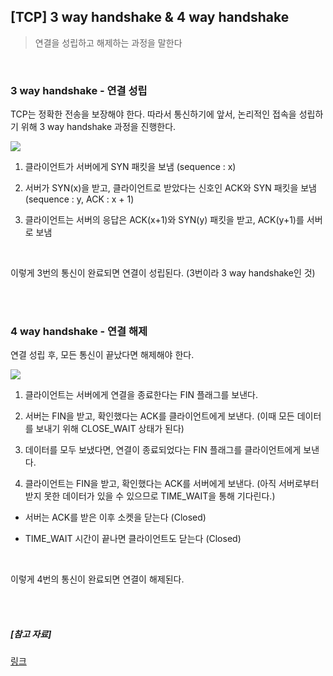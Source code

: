 ## [TCP] 3 way handshake & 4 way handshake

> 연결을 성립하고 해제하는 과정을 말한다

<br>

### 3 way handshake - 연결 성립

TCP는 정확한 전송을 보장해야 한다. 따라서 통신하기에 앞서, 논리적인 접속을 성립하기 위해 3 way handshake 과정을 진행한다.

<img src="https://media.geeksforgeeks.org/wp-content/uploads/TCP-connection-1.png">

1) 클라이언트가 서버에게 SYN 패킷을 보냄 (sequence : x)

2) 서버가 SYN(x)을 받고, 클라이언트로 받았다는 신호인 ACK와 SYN 패킷을 보냄 (sequence : y, ACK : x + 1)

3) 클라이언트는 서버의 응답은 ACK(x+1)와 SYN(y) 패킷을 받고, ACK(y+1)를 서버로 보냄

<br>

이렇게 3번의 통신이 완료되면 연결이 성립된다. (3번이라 3 way handshake인 것)

<br>

<br>

### 4 way handshake - 연결 해제

연결 성립 후, 모든 통신이 끝났다면 해제해야 한다.

<img src="https://media.geeksforgeeks.org/wp-content/uploads/CN.png">

1) 클라이언트는 서버에게 연결을 종료한다는 FIN 플래그를 보낸다.

2) 서버는 FIN을 받고, 확인했다는 ACK를 클라이언트에게 보낸다. (이때 모든 데이터를 보내기 위해 CLOSE_WAIT 상태가 된다)

3) 데이터를 모두 보냈다면, 연결이 종료되었다는 FIN 플래그를 클라이언트에게 보낸다.

4) 클라이언트는 FIN을 받고, 확인했다는 ACK를 서버에게 보낸다. (아직 서버로부터 받지 못한 데이터가 있을 수 있으므로 TIME_WAIT을 통해 기다린다.)

- 서버는 ACK를 받은 이후 소켓을 닫는다 (Closed)

- TIME_WAIT 시간이 끝나면 클라이언트도 닫는다 (Closed)

<br>

이렇게 4번의 통신이 완료되면 연결이 해제된다.

<br>

<br>

##### [참고 자료]

[링크](<https://www.geeksforgeeks.org/tcp-connection-termination/>)
